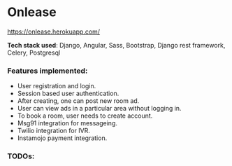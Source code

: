 
# Onlease
https://onlease.herokuapp.com/

**Tech stack used**: Django, Angular, Sass, Bootstrap, Django rest framework, Celery, Postgresql

### Features implemented:
- User registration and login.
- Session based user authentication.
- After creating, one can post new room ad.
- User can view ads in a particular area without logging in.
- To book a room, user needs to create account.
- Msg91 integration for messageing.
- Twilio integration for IVR.
- Instamojo payment integration.


### TODOs:
